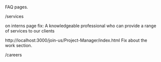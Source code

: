 FAQ pages. 

/services

on interns page fix: 
A knowledgeable professional who can provide a range of services to our clients



http://localhost:3000/join-us/Project-Manager/index.html
Fix about the work section. 


/careers

